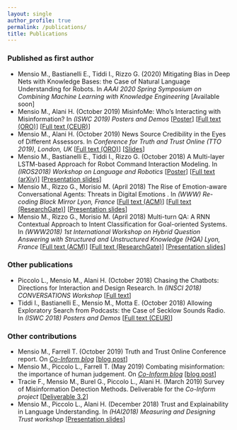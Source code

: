 ```yaml
---
layout: single
author_profile: true
permalink: /publications/
title: Publications
---
```


### Published as first author

- Mensio M., Bastianelli E., Tiddi I., Rizzo G. (2020) Mitigating Bias in Deep Nets with Knowledge Bases: the Case of Natural Language Understanding for Robots. In *AAAI 2020 Spring Symposium on Combining Machine Learning with Knowledge Engineering* [Available soon]
- Mensio M., Alani H. (October 2019) MisinfoMe: Who’s Interacting with Misinformation? In *(ISWC 2019) Posters and Demos* [[Poster](/assets/docs/2019_ISWC_poster.pdf)] [[Full text (ORO)](http://oro.open.ac.uk/66341/)] [[Full text (CEUR)](http://ceur-ws.org/Vol-2456/paper57.pdf)]
- Mensio M., Alani H. (October 2019) News Source Credibility in the Eyes of Different Assessors. In *Conference for Truth and Trust Online (TTO 2019), London, UK* [[Full text (ORO)](http://oro.open.ac.uk/62771/)] [[Slides](https://www.slideshare.net/MartinoMensio/news-source-credibility-in-the-eyes-of-different-assessors)]
- Mensio M., Bastianelli E., Tiddi I., Rizzo G. (October 2018) A Multi-layer LSTM-based Approach for Robot Command Interaction Modeling. In *(IROS2018) Workshop on Language and Robotics* [[Poster](/assets/docs/2018_IROS_poster.pdf)] [[Full text (arXiv)](https://arxiv.org/abs/1811.05242)] [[Presentation slides](https://www.slideshare.net/MartinoMensio/a-multilayer-lstmbased-approach-for-robot-command-interaction-modeling)]
- Mensio M., Rizzo G., Morisio M. (April 2018) The Rise of Emotion-aware Conversational Agents: Threats in Digital Emotions . In *(WWW) Re-coding Black Mirror Lyon, France* [[Full text (ACM)](https://dl.acm.org/citation.cfm?id=3191607)] [[Full text (ResearchGate)](https://www.researchgate.net/publication/324634203_The_Rise_of_Emotion-aware_Conversational_Agents_Threats_in_Digital_Emotions)] [[Presentation slides](https://www.slideshare.net/MartinoMensio/the-rise-of-emotionaware-conversational-agents-threats-in-digital-emotions)]
- Mensio M., Rizzo G., Morisio M. (April 2018) Multi-turn QA: A RNN Contextual Approach to Intent Classification for Goal-oriented Systems. In *(WWW2018) 1st International Workshop on Hybrid Question Answering with Structured and Unstructured Knowledge (HQA) Lyon, France* [[Full text (ACM)](https://dl.acm.org/citation.cfm?id=3191539)] [[Full text (ResearchGate)](https://www.researchgate.net/publication/324629724_Multi-turn_QA_A_RNN_Contextual_Approach_to_Intent_Classification_for_Goal-oriented_Systems)] [[Presentation slides](https://www.slideshare.net/MartinoMensio/multiturn-qa-a-rnn-contextual-approach-to-intent-classification-for-goaloriented-systems)]

### Other publications

- Piccolo L., Mensio M., Alani H. (October 2018) Chasing the Chatbots: Directions for Interaction and Design Research. In *(INSCI 2018) CONVERSATIONS Workshop* [[Full text](https://conversations2018.files.wordpress.com/2018/10/conversations_2018_paper_10_preprint.pdf)]
- Tiddi I., Bastianelli E., Mensio M., Motta E. (October 2018) Allowing Exploratory Search from Podcasts: the Case of Secklow Sounds Radio. In *(ISWC 2018) Posters and Demos* [[Full text (CEUR)](http://ceur-ws.org/Vol-2180/paper-71.pdf)]

### Other contributions

- Mensio M., Farrell T. (October 2019) Truth and Trust Online Conference report. On *[Co-Inform blog](https://coinform.eu/blog/)* [[blog post](https://coinform.eu/truth-and-trust-conference/)]
- Mensio M., Piccolo L., Farrell T. (May 2019) Combating misinformation: the importance of human judgement. On *[Co-Inform blog](https://coinform.eu/blog/)* [[blog post](https://coinform.eu/combating-misinformation-the-importance-of-human-judgement/)]
- Tracie F., Mensio M., Burel G., Piccolo L., Alani H. (March 2019) Survey of Misinformation Detection Methods. Deliverable for the *Co-Inform project* [[Deliverable 3.2](https://coinform.eu/wp-content/uploads/2019/05/D3.2-H2020-Co-Inform-Survey-of-Misinformation-Detection-Methods.pdf)]
- Mensio M., Piccolo L., Alani H. (December 2018) Trust and Explainability in Language Understanding. In *(HAI2018) Measuring and Designing Trust workshop* [[Presentation slides](https://www.slideshare.net/MartinoMensio/trust-and-explainability-in-language-understanding)]
